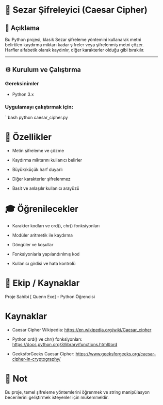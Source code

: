 # 🔐 Sezar Şifreleyici (Caesar Cipher)

## 📌 Açıklama

Bu Python projesi, klasik Sezar şifreleme yöntemini kullanarak metni belirtilen kaydırma miktarı kadar şifreler veya şifrelenmiş metni çözer. Harfler alfabetik olarak kaydırılır, diğer karakterler olduğu gibi bırakılır.

---

## ⚙️ Kurulum ve Çalıştırma

### Gereksinimler

- Python 3.x

### Uygulamayı çalıştırmak için:

``bash
python caesar_cipher.py
# 🚀 Özellikler
- Metin şifreleme ve çözme

- Kaydırma miktarını kullanıcı belirler

- Büyük/küçük harf duyarlı

- Diğer karakterler şifrelenmez

- Basit ve anlaşılır kullanıcı arayüzü

# 🎓 Öğrenilecekler
- Karakter kodları ve ord(), chr() fonksiyonları

- Modüler aritmetik ile kaydırma
 
- Döngüler ve koşullar

- Fonksiyonlarla yapılandırılmış kod

- Kullanıcı girdisi ve hata kontrolü

# 👥 Ekip / Kaynaklar
Proje Sahibi
[ Quenn Exe] - Python Öğrencisi

# Kaynaklar
- Caesar Cipher Wikipedia: https://en.wikipedia.org/wiki/Caesar_cipher

- Python ord() ve chr() fonksiyonları: https://docs.python.org/3/library/functions.html#ord

- GeeksforGeeks Caesar Cipher: https://www.geeksforgeeks.org/caesar-cipher-in-cryptography/

# 📌 Not
Bu proje, temel şifreleme yöntemlerini öğrenmek ve string manipülasyon becerilerini geliştirmek isteyenler için mükemmeldir.